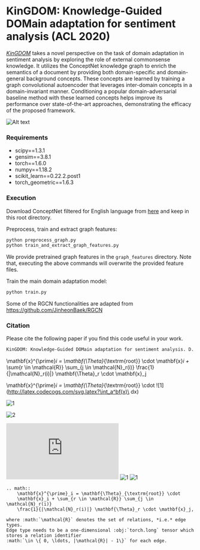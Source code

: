# KinGDOM: Knowledge-Guided DOMain adaptation for sentiment analysis (ACL 2020)

[_KinGDOM_](https://arxiv.org/abs/2005.00791.pdf) takes a novel perspective on the task of domain adaptation in sentiment analysis by exploring the role of external commonsense knowledge. It utilizes the ConceptNet knowledge graph to enrich the semantics of a document by providing both domain-specific and domain-general background concepts. These concepts are learned by training a graph convolutional autoencoder that leverages inter-domain concepts in a domain-invariant manner. Conditioning a popular domain-adversarial baseline method with these learned concepts helps improve its performance over state-of-the-art approaches, demonstrating the efficacy of the proposed framework.

![Alt text](KinGDOM.jpeg?raw=true "KinGDOM framework")

### Requirements
- scipy==1.3.1
- gensim==3.8.1
- torch==1.6.0
- numpy==1.18.2
- scikit_learn==0.22.2.post1
- torch_geometric==1.6.3

### Execution

Download ConceptNet filtered for English language from [here](https://drive.google.com/file/d/19klcp69OYEf29A_JrBphgkMVPQ9rXe1k/view?usp=sharing) and keep in this root directory.

Preprocess, train and extract graph features:

```bash
python preprocess_graph.py
python train_and_extract_graph_features.py
```

We provide pretrained graph features in the `graph_features` directory. Note that, executing the above commands will overwrite the provided feature files.

Train the main domain adaptation model:

```bash
python train.py
```

Some of the RGCN functionalities are adapted from https://github.com/JinheonBaek/RGCN

### Citation

Please cite the following paper if you find this code useful in your work.

```bash
KinGDOM: Knowledge-Guided DOMain adaptation for sentiment analysis. D. Ghosal, D. Hazarika, N. Majumder, A. Roy, S. Poria, R. Mihalcea. ACL 2020.
```
\mathbf{x}^{\prime}_i = \mathbf{\Theta}_{\textrm{root}} \cdot
\mathbf{x}_i + \sum_{r \in \mathcal{R}} \sum_{j \in \mathcal{N}_r(i)}
\frac{1}{|\mathcal{N}_r(i)|} \mathbf{\Theta}_r \cdot \mathbf{x}_j

\mathbf{x}^{\prime}_i = \mathbf{\Theta}_{\textrm{root}} \cdot
![1](http://latex.codecogs.com/svg.latex?\int_a^bf(x)\ dx)


![1](http://latex.codecogs.com/svg.latex?\mathbf{x}^{\prime}_i=\mathbf{\Theta}_{\textrm{root}}\cdot\mathbf{x}_i+\sum_{r\in\mathcal{R}}\sum_{j\in\mathcal{N}_r(i)}\frac{1}{|\mathcal{N}_r(i)|}\mathbf{\Theta}_r\cdot\mathbf{x}_j)

![2](http://latex.codecogs.com/svg.latex?\mathbf{x}_i+\sum_{r\in\mathcal{R}}\sum_{j\in\mathcal{N}_r(i)}\frac{1}{|\mathcal{N}_r(i)|}\mathbf{\Theta}_r\cdot\mathbf{x}_j)

![3](http://latex.codecogs.com/svg.latex?a)
![1](http://latex.codecogs.com/svg.latex?\mathbf{x}^{\prime}_i)
![1](http://latex.codecogs.com/svg.latex?\mathbf{x}^{\prime}_i)

    .. math::
        \mathbf{x}^{\prime}_i = \mathbf{\Theta}_{\textrm{root}} \cdot
        \mathbf{x}_i + \sum_{r \in \mathcal{R}} \sum_{j \in \mathcal{N}_r(i)}
        \frac{1}{|\mathcal{N}_r(i)|} \mathbf{\Theta}_r \cdot \mathbf{x}_j,

    where :math:`\mathcal{R}` denotes the set of relations, *i.e.* edge types.
    Edge type needs to be a one-dimensional :obj:`torch.long` tensor which
    stores a relation identifier
    :math:`\in \{ 0, \ldots, |\mathcal{R}| - 1\}` for each edge.